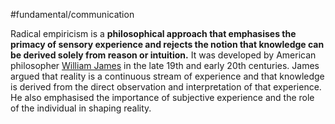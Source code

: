 #fundamental/communication

Radical empiricism is a **philosophical approach that emphasises the primacy of sensory experience and rejects the notion that knowledge can be derived solely from reason or intuition.** It was developed by American philosopher [William James](https://en.wikipedia.org/wiki/William_James) in the late 19th and early 20th centuries. James argued that reality is a continuous stream of experience and that knowledge is derived from the direct observation and interpretation of that experience. He also emphasised the importance of subjective experience and the role of the individual in shaping reality.
